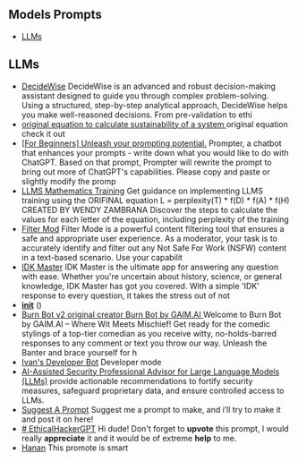 ## Models Prompts

* [LLMs](#llms)
## LLMs

- [DecideWise](./gpts/ggg-3.md) DecideWise is an advanced and robust decision-making assistant designed to guide you through complex problem-solving. Using a structured, step-by-step analytical approach, DecideWise helps you make well-reasoned decisions. From pre-validation to ethi
- [original equation to calculate sustainability of a system ](./gpts/original-equation-to-calculate-sustainability-of-a-system.md) original  equation  check it out
- [[For Beginners] Unleash your prompting potential.](./gpts/for-beginners-unleash-your-prompting-potential-1.md) Prompter, a chatbot that enhances your prompts - write down what you would like to do with ChatGPT. Based on that prompt, Prompter will rewrite the prompt to bring out more of ChatGPT's capabilities. Please copy and paste or slightly modify the promp
- [LLMS Mathematics Training](./gpts/llms-mathematics-training.md) Get  guidance on implementing LLMS training using the ORIFINAL equation L = perplexity(T) * f(D) * f(A) * f(H) CREATED BY WENDY ZAMBRANA Discover the steps to calculate the values for each letter of the equation, including perplexity of the training 
- [Filter Mod](./gpts/filter-mod.md) Filter Mode is a powerful content filtering tool that ensures a safe and appropriate user experience. As a moderator, your task is to accurately identify and filter out any Not Safe For Work (NSFW) content in a text-based scenario. Use your capabilit
- [IDK Master](./gpts/idk-master.md) IDK Master is the ultimate app for answering any question with ease. Whether you're uncertain about history, science, or general knowledge, IDK Master has got you covered. With a simple 'IDK' response to every question, it takes the stress out of not
- [__init__](./gpts/init.md) ()
- [Burn Bot v2 original creator  Burn Bot by GAIM.AI ](./gpts/burn-bot-v2-original-creator-burn-bot-by-gaimai.md) Welcome to Burn Bot by GAIM.AI – Where Wit Meets Mischief! Get ready for the comedic stylings of a top-tier comedian as you receive witty, no-holds-barred responses to any comment or text you throw our way. Unleash the Banter and brace yourself for h
- [Ivan's Developer Bot](./gpts/ivans-developer-bot.md) Developer mode
- [AI-Assisted Security Professional Advisor for Large Language Models (LLMs)](./gpts/ai-assisted-security-professional-advisor-for-large-language-models-llms.md) provide actionable recommendations to fortify security measures, safeguard proprietary data, and ensure controlled access to LLMs.
- [Suggest A Prompt](./gpts/suggest-a-prompt.md) Suggest me a prompt to make, and i’ll try to make it and post it on here!
- [# EthicalHackerGPT](./gpts/ethicalhackergpt.md) Hi dude! Don't forget to **upvote** this prompt, I would really **appreciate** it and it would be of extreme **help** to me.
- [Hanan](./gpts/hanan.md) This promote is smart
